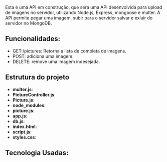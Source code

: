 Esta é uma API em construção, que será uma API desenvolvida para upload de imagens no servidor, utilizando Node.js, Express, mongoose e multer. A API permite pegar uma imagem, subir para o servidor salvar e exluir do servidor no MongoDB.



## Funcionalidades:

* GET:/pictures: Retorna a lista de completa de imagens.
* POST: adiciona uma imagem.
* DELETE: remove uma imagem indesejada.


## Estrutura do projeto

- **multer.js**:
- **PictureController.js**:
- **Picture.js**:
- **node_modules**:
- **picture.js**:
- **app.js**:
- **db.js**:
- **index.html**:
- **script.js**:
- **styles.css**:

## Tecnologia Usadas:
